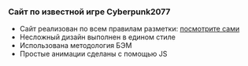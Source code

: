 ### Сайт по известной игре Cyberpunk2077

- Сайт реализован по всем правилам разметки: [посмотрите сами](https://egorvereshko.github.io/Cyberpunk2077/)
- Несложный дизайн выполнен в едином стиле
- Использована методология БЭМ
- Простые анимации сделаны с помощью JS
